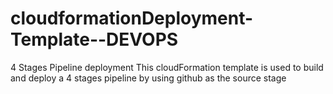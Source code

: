 # cloudformationDeployment-Template--DEVOPS
4 Stages Pipeline deployment
This cloudFormation template is used to build and deploy a 4 stages pipeline 
by using github as the source stage
